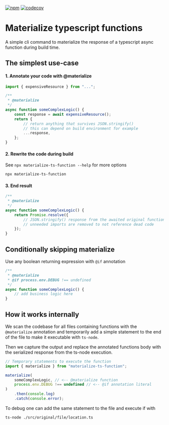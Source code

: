 [![npm](https://img.shields.io/npm/v/materialize-ts-function?label=materialize-ts-function&logo=npm)](https://www.npmjs.com/package/materialize-ts-function)
[![codecov](https://codecov.io/gh/stackables/materialize-ts-function/branch/main/graph/badge.svg?token=x1DmWF8EId)](https://codecov.io/gh/stackables/materialize-ts-function)

# Materialize typescript functions

A simple cli command to materialize the response of a typescript async function during build time.

## The simplest use-case

#### 1. Annotate your code with @materialize

```typescript
import { expensiveResource } from "...";

/**
 * @materialize
 */
async function someComplexLogic() {
	const response = await expensiveResource();
	return {
		// return anything that survives JSON.stringify()
		// this can depend on build environment for example
		...response,
	};
}
```

#### 2. Rewrite the code during build

See `npx materialize-ts-function --help` for more options

```bash
npx materialize-ts-function
```

#### 3. End result

```typescript
/**
 * @materialize
 */
async function someComplexLogic() {
	return Promise.resolve({
		// JSON.stringify() response from the awaited original function
		// unneeded imports are removed to not reference dead code
	});
}
```

## Conditionally skipping materialize

Use any boolean returning expression with `@if` annotation

```typescript
/**
 * @materialize
 * @if process.env.DEBUG !== undefined
 */
async function someComplexLogic() {
	// add business logic here
}
```

## How it works internally

We scan the codebase for all files containing functions with the `@materialize` annotation and temporarily add a simple statement to the end of the file to make it executable with `ts-node`.

Then we capture the output and replace the annotated functions body with the serialized response from the ts-node execution.

```typescript
// Temporary statements to execute the function
import { materialize } from "materialize-ts-function";

materialize(
	someComplexLogic, // <-- @materialize function
	process.env.DEBUG !== undefined // <-- @if annotation literal
)
	.then(console.log)
	.catch(console.error);
```

To debug one can add the same statement to the file and execute if with

```bash
ts-node ./src/original/file/location.ts
```
